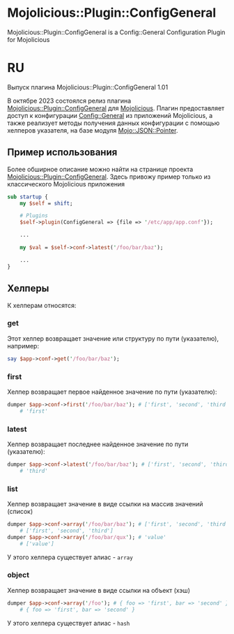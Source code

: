 [//]: # ( README.md Fri 27 Oct 2023 16:44:50 MSK )

# Mojolicious::Plugin::ConfigGeneral

Mojolicious::Plugin::ConfigGeneral is a Config::General Configuration Plugin for Mojolicious

# RU

Выпуск плагина Mojolicious::Plugin::ConfigGeneral 1.01

В октябре 2023 состоялся релиз плагина [Mojolicious::Plugin::ConfigGeneral](https://metacpan.org/pod/Mojolicious::Plugin::ConfigGeneral) для [Mojolicious](https://metacpan.org/pod/Mojolicious). Плагин предоставляет доступ к конфигурации [Config::General](https://metacpan.org/pod/Config::General) из приложений Mojolicious, а также реализует методы получения данных конфигурации с помощью хелперов указателя, на базе модуля [Mojo::JSON::Pointer](https://metacpan.org/pod/Mojo::JSON::Pointer).

## Пример использования

Более обширное описание можно найти на странице проекта [Mojolicious::Plugin::ConfigGeneral](https://metacpan.org/pod/Mojolicious::Plugin::ConfigGeneral). Здесь привожу пример только из классического Mojolicious приложения

``` perl
sub startup {
    my $self = shift;

    # Plugins
    $self->plugin(ConfigGeneral => {file => '/etc/app/app.conf'});

    ...

    my $val = $self->conf->latest('/foo/bar/baz');

    ...
}
```

## Хелперы

К хелперам относятся:

### get

Этот хелпер возвращает значение или структуру по пути (указателю), например:

```perl
say $app->conf->get('/foo/bar/baz');
```

### first

Хелпер возвращает первое найденное значение по пути (указателю):

```perl
dumper $app->conf->first('/foo/bar/baz'); # ['first', 'second', 'third']
    # 'first'
```

### latest

Хелпер возвращает последнее найденное значение по пути (указателю):

```perl
dumper $app->conf->latest('/foo/bar/baz'); # ['first', 'second', 'third']
    # 'third'
```
### list

Хелпер возвращает значение в виде ссылки на массив значений (список)

```perl
dumper $app->conf->array('/foo/bar/baz'); # ['first', 'second', 'third']
    # ['first', 'second', 'third']
dumper $app->conf->array('/foo/bar/qux'); # 'value'
    # ['value']
```

У этого хелпера существует алиас - `array`

### object

Хелпер возвращает значение в виде ссылки на объект (хэш)

```perl
dumper $app->conf->array('/foo'); # { foo => 'first', bar => 'second' }
    # { foo => 'first', bar => 'second' }
```

У этого хелпера существует алиас - `hash`

